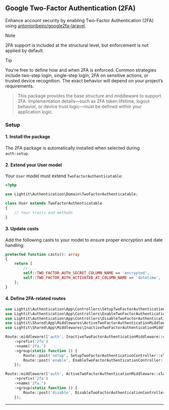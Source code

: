 ## Google Two-Factor Authentication (2FA)

Enhance account security by enabling Two-Factor Authentication (2FA) using [antonioribeiro/google2fa-laravel](https://github.com/antonioribeiro/google2fa-laravel).

> [!NOTE]
> 2FA support is included at the structural level, but enforcement is not applied by default.

> [!TIP]
> You're free to define how and when 2FA is enforced. Common strategies include two-step login, single-step login, 2FA on sensitive actions, or trusted device recognition. The exact behavior will depend on your project’s requirements.

> This package provides the base structure and middleware to support 2FA. Implementation details—such as 2FA token lifetime, logout behavior, or device trust logic—must be defined within your application logic.

### Setup

#### 1. Install the package

The 2FA package is automatically installed when selected during `auth:setup`.

#### 2. Extend your User model

Your `User` model must extend `TwoFactorAuthenticatable`:

```php
<?php

use Lightit\Authentication\Domain\TwoFactorAuthenticatable;

class User extends TwoFactorAuthenticatable
{
    // Your traits and methods
}
```

#### 3. Update casts

Add the following casts to your model to ensure proper encryption and date handling:

```php
protected function casts(): array
{
    return [
        // ...
        self::TWO_FACTOR_AUTH_SECRET_COLUMN_NAME => 'encrypted',
        self::TWO_FACTOR_AUTH_ACTIVATED_AT_COLUMN_NAME => 'datetime',
    ];
}
```

#### 4. Define 2FA-related routes

```php
use Lightit\Authentication\App\Controllers\SetupTwoFactorAuthenticationController;
use Lightit\Authentication\App\Controllers\EnableTwoFactorAuthenticationController;
use Lightit\Authentication\App\Controllers\DisableTwoFactorAuthenticationController;
use Lightit\Shared\App\Middlewares\ActiveTwoFactorAuthenticationMiddleware;
use Lightit\Shared\App\Middlewares\InactiveTwoFactorAuthenticationMiddleware;

Route::middleware(['auth', InactiveTwoFactorAuthenticationMiddleware::class])
    ->prefix('2fa')
    ->name('2fa.')
    ->group(static function () {
        Route::post('setup', SetupTwoFactorAuthenticationController::class)->name('setup');
        Route::post('enable', EnableTwoFactorAuthenticationController::class)->name('enable');
    });

Route::middleware(['auth', ActiveTwoFactorAuthenticationMiddleware::class])
    ->prefix('2fa')
    ->name('2fa.')
    ->group(static function () {
        Route::post('disable', DisableTwoFactorAuthenticationController::class)->name('disable');
    });
```

---
